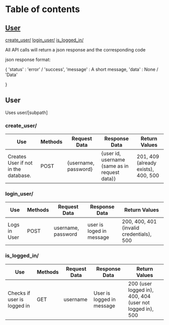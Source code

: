 # Table of contents
## [User](#User)
[create_user/](#create_user/)
[login_user/](#login_user/)
[is_logged_in/](#is_logged_in/)


All API calls will return a json response and the corresponding code

json response format:

{
    'status' : 'error' / 'success',
    'message' : A short message,
    'data' : None / 'Data'

}
## User

Uses user/[subpath]

### create_user/

| Use | Methods | Request Data | Response Data | Return Values|
| --- | --- | --- | ---| ---|
| Creates User if not in the database. | POST | {username, password} | {user id, username (same as in request data)} |  201, 409 (already exists), 400, 500 |


### login_user/

| Use | Methods | Request Data | Response Data | Return Values|
| --- | --- | --- | ---| ---|
| Logs in User| POST | username, password | user is loged in message |200, 400, 401 (invalid credentials), 500|


### is_logged_in/

| Use | Methods | Request Data | Response Data | Return Values|
| --- | --- | --- | ---| ---|
| Checks if user is logged in | GET | username | User is logged in message |  200 (user logged in), 400, 404 (user not logged in), 500|